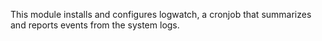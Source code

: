 This module installs and configures logwatch, a cronjob that summarizes and reports events from the system logs.
